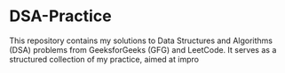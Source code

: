 # DSA-Practice
This repository contains my solutions to Data Structures and Algorithms (DSA) problems from GeeksforGeeks (GFG) and LeetCode. It serves as a structured collection of my practice, aimed at impro
